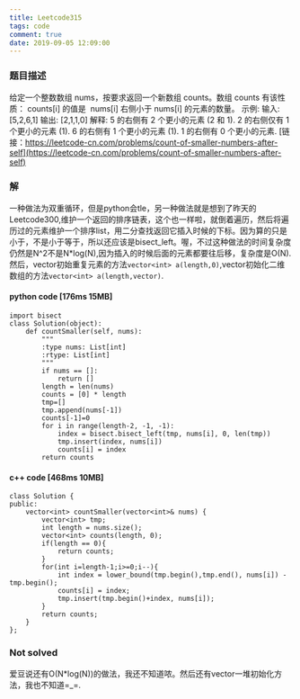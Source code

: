 ```yaml
---
title: Leetcode315
tags: code
comment: true
date: 2019-09-05 12:09:00
---
```

### 题目描述
给定一个整数数组 nums，按要求返回一个新数组 counts。数组 counts 有该性质： counts[i] 的值是  nums[i] 右侧小于 nums[i] 的元素的数量。
示例:
输入: [5,2,6,1]
输出: [2,1,1,0] 
解释:
5 的右侧有 2 个更小的元素 (2 和 1).
2 的右侧仅有 1 个更小的元素 (1).
6 的右侧有 1 个更小的元素 (1).
1 的右侧有 0 个更小的元素.
[链接：https://leetcode-cn.com/problems/count-of-smaller-numbers-after-self](https://leetcode-cn.com/problems/count-of-smaller-numbers-after-self)
### 解
一种做法为双重循环，但是python会tle，另一种做法就是想到了昨天的Leetcode300,维护一个返回的排序链表，这个也一样啦，就倒着遍历，然后将遍历过的元素维护一个排序list，用二分查找返回它插入时候的下标。因为算的只是小于，不是小于等于，所以还应该是bisect_left。喔，不过这种做法的时间复杂度仍然是N^2不是N*log(N),因为插入的时候后面的元素都要往后移，复杂度是O(N).
然后，vector初始重复元素的方法`vector<int> a(length,0)`,vector初始化二维数组的方法`vector<int> a(length,vector)`.
#### python code [176ms 15MB]
```
import bisect
class Solution(object):
    def countSmaller(self, nums):
        """
        :type nums: List[int]
        :rtype: List[int]
        """
        if nums == []:
            return []
        length = len(nums)
        counts = [0] * length
        tmp=[]
        tmp.append(nums[-1])
        counts[-1]=0
        for i in range(length-2, -1, -1):
            index = bisect.bisect_left(tmp, nums[i], 0, len(tmp))
            tmp.insert(index, nums[i])
            counts[i] = index
        return counts
```
#### c++ code [468ms 10MB]
```
class Solution {
public:
    vector<int> countSmaller(vector<int>& nums) {
        vector<int> tmp;
        int length = nums.size();
        vector<int> counts(length, 0);
        if(length == 0){
            return counts;
        }
        for(int i=length-1;i>=0;i--){
            int index = lower_bound(tmp.begin(),tmp.end(), nums[i]) - tmp.begin();
            counts[i] = index;
            tmp.insert(tmp.begin()+index, nums[i]);
        }
        return counts;
    }
};
```
###  Not solved
爱豆说还有O(N*log(N))的做法，我还不知道哝。然后还有vector一堆初始化方法，我也不知道=_=.

